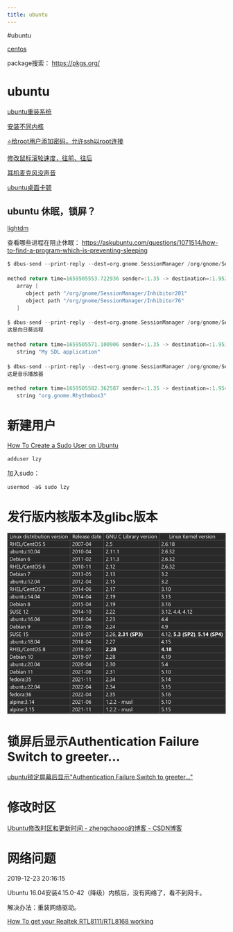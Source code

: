 ```yaml
---
title: ubuntu
---
```


#ubuntu

[centos](centos.md)

package搜索： https://pkgs.org/

# ubuntu

[ubuntu重装系统](../../../personal/ubuntu重装系统.md)

[安装不同内核](ubuntu/安装不同内核.md)

[⭐给root用户添加密码，允许ssh以root连接](ubuntu/给root用户添加密码，允许ssh以root连接.md)

[修改鼠标滚轮速度，往前、往后](ubuntu/修改鼠标滚轮速度，往前、往后%20d1403a1b24584cc1a1758c9c80378a39.md)

[耳机麦克风没声音](ubuntu/耳机麦克风没声音%2093ef3bf01a4b4a30b56dcd221f2a3618.md)

[ubuntu桌面卡顿](ubuntu/ubuntu桌面卡顿.md)

## ubuntu 休眠，锁屏？

[lightdm](../../lightdm.md)

查看哪些进程在阻止休眠： https://askubuntu.com/questions/1071514/how-to-find-a-program-which-is-preventing-sleeping

```c
$ dbus-send --print-reply --dest=org.gnome.SessionManager /org/gnome/SessionManager org.gnome.SessionManager.GetInhibitors

method return time=1659505553.722936 sender=:1.35 -> destination=:1.952 serial=2629 reply_serial=2
   array [
      object path "/org/gnome/SessionManager/Inhibitor201"
      object path "/org/gnome/SessionManager/Inhibitor76"
   ]

$ dbus-send --print-reply --dest=org.gnome.SessionManager /org/gnome/SessionManager/Inhibitor76 org.gnome.SessionManager.Inhibitor.GetAppId                                        
这是向日葵远程

method return time=1659505571.100906 sender=:1.35 -> destination=:1.953 serial=2630 reply_serial=2
   string "My SDL application" 

$ dbus-send --print-reply --dest=org.gnome.SessionManager /org/gnome/SessionManager/Inhibitor201 org.gnome.SessionManager.Inhibitor.GetAppId                                                              
这是音乐播放器

method return time=1659505582.362587 sender=:1.35 -> destination=:1.954 serial=2631 reply_serial=2
   string "org.gnome.Rhythmbox3"
```

# 新建用户

[How To Create a Sudo User on Ubuntu](https://linuxize.com/post/how-to-create-a-sudo-user-on-ubuntu/)

```python
adduser lzy
```

加入sudo：

```c
usermod -aG sudo lzy
```

# 发行版内核版本及glibc版本

![Pasted image 20220210143050](assets/Pasted%20image%2020220210143050.png)

# 锁屏后显示Authentication Failure Switch to greeter...

[ubuntu锁定屏幕后显示"Authentication Failure Switch to greeter..."](https://www.jianshu.com/p/f54c1d84e70d)

# 修改时区

[Ubuntu修改时区和更新时间 - zhengchaooo的博客 - CSDN博客](https://blog.csdn.net/zhengchaooo/article/details/79500032)

# 网络问题

2019-12-23 20:16:15

Ubuntu 16.04安装4.15.0-42（降级）内核后，没有网络了，看不到网卡。

解决办法：重装网络驱动。

[How To get your Realtek RTL8111/RTL8168 working](https://unixblogger.com/how-to-get-your-realtek-rtl8111rtl8168-working-updated-guide/)